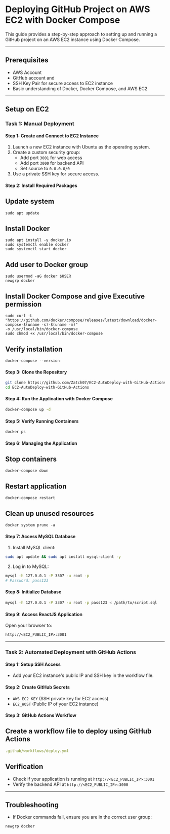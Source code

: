 
# Deploying GitHub Project on AWS EC2 with Docker Compose

This guide provides a step-by-step approach to setting up and running a GitHub project on an AWS EC2 instance
using Docker Compose.

---

## Prerequisites

- AWS Account 
- GitHub account and 
- SSH Key Pair for secure access to EC2 instance
- Basic understanding of Docker, Docker Compose, and AWS EC2

---

## Setup on EC2

### Task 1: Manual Deployment

#### Step 1: Create and Connect to EC2 Instance

1. Launch a new EC2 instance with Ubuntu as the operating system.
2. Create a custom security group:
   - Add port `3001` for web access
   - Add port `3000` for backend API
   - Set source to `0.0.0.0/0`
3. Use a private SSH key for secure access.

#### Step 2: Install Required Packages


## Update system
```
sudo apt update
```
## Install Docker
```
sudo apt install -y docker.io
sudo systemctl enable docker
sudo systemctl start docker
```

## Add user to Docker group
```
sudo usermod -aG docker $USER
newgrp docker
```

## Install Docker Compose and give Executive permission
```
sudo curl -L "https://github.com/docker/compose/releases/latest/download/docker-compose-$(uname -s)-$(uname -m)"
-o /usr/local/bin/docker-compose
sudo chmod +x /usr/local/bin/docker-compose
```

## Verify installation
```
docker-compose --version
```

#### Step 3: Clone the Repository

```bash
git clone https://github.com/Zatch07/EC2-AutoDeploy-with-GitHub-Actions
cd EC2-AutoDeploy-with-GitHub-Actions
```

#### Step 4: Run the Application with Docker Compose

```bash
docker-compose up -d
```

#### Step 5: Verify Running Containers

```bash
docker ps
```

#### Step 6: Managing the Application

## Stop containers
```
docker-compose down
```

## Restart application
```
docker-compose restart
```

## Clean up unused resources
```
docker system prune -a
```

#### Step 7: Access MySQL Database

1. Install MySQL client:

```bash
sudo apt update && sudo apt install mysql-client -y
```

2. Log in to MySQL:

```bash
mysql -h 127.0.0.1 -P 3307 -u root -p
# Password: pass123
```

#### Step 8: Initialize Database

```bash
mysql -h 127.0.0.1 -P 3307 -u root -p pass123 < /path/to/script.sql
```

#### Step 9: Access ReactJS Application

Open your browser to:

```
http://<EC2_PUBLIC_IP>:3001
```

---

### Task 2: Automated Deployment with GitHub Actions

#### Step 1: Setup SSH Access

- Add your EC2 instance's public IP and SSH key in the workflow file.

#### Step 2: Create GitHub Secrets

- `AWS_EC2_KEY` (SSH private key for EC2 access)
- `EC2_HOST` (Public IP of your EC2 instance)

#### Step 3: GitHub Actions Workflow

## Create a workflow file to deploy using GitHub Actions
```yml
.github/workflows/deploy.yml

```

## Verification

- Check if your application is running at `http://<EC2_PUBLIC_IP>:3001`
- Verify the backend API at `http://<EC2_PUBLIC_IP>:3000`

---

## Troubleshooting

- If Docker commands fail, ensure you are in the correct user group:

```bash
newgrp docker
```
